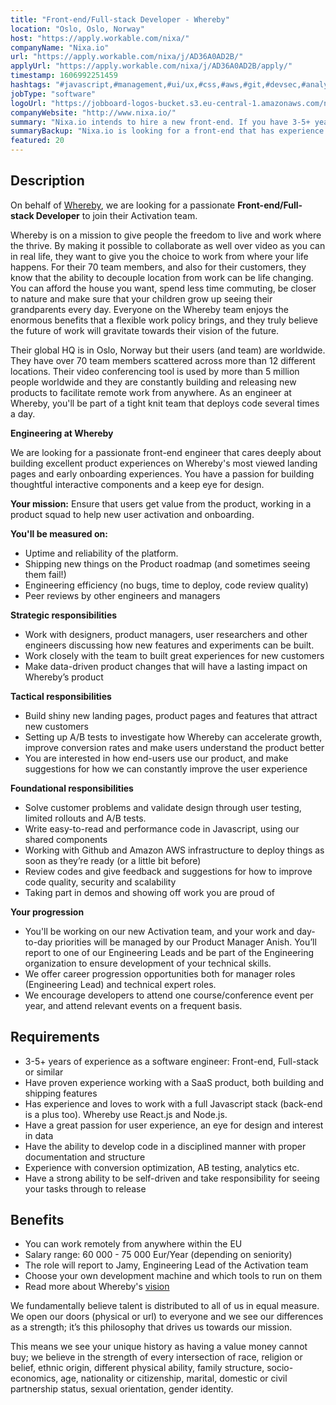 ```yaml
---
title: "Front-end/Full-stack Developer - Whereby"
location: "Oslo, Oslo, Norway"
host: "https://apply.workable.com/nixa/"
companyName: "Nixa.io"
url: "https://apply.workable.com/nixa/j/AD36A0AD2B/"
applyUrl: "https://apply.workable.com/nixa/j/AD36A0AD2B/apply/"
timestamp: 1606992251459
hashtags: "#javascript,#management,#ui/ux,#css,#aws,#git,#devsec,#analysis,#office,#optimization"
jobType: "software"
logoUrl: "https://jobboard-logos-bucket.s3.eu-central-1.amazonaws.com/nixa-io"
companyWebsite: "http://www.nixa.io/"
summary: "Nixa.io intends to hire a new front-end. If you have 3-5+ years of experience as a software engineer, consider applying."
summaryBackup: "Nixa.io is looking for a front-end that has experience in: #javascript, #management, #ui/ux."
featured: 20
---
```


## Description

On behalf of [Whereby](https://whereby.com/information/about-us/), we are looking for a passionate **Front-end/Full-stack Developer** to join their Activation team.

Whereby is on a mission to give people the freedom to live and work where the thrive. By making it possible to collaborate as well over video as you can in real life, they want to give you the choice to work from where your life happens. For their 70 team members, and also for their customers, they know that the ability to decouple location from work can be life changing. You can afford the house you want, spend less time commuting, be closer to nature and make sure that your children grow up seeing their grandparents every day. Everyone on the Whereby team enjoys the enormous benefits that a flexible work policy brings, and they truly believe the future of work will gravitate towards their vision of the future.

Their global HQ is in Oslo, Norway but their users (and team) are worldwide. They have over 70 team members scattered across more than 12 different locations. Their video conferencing tool is used by more than 5 million people worldwide and they are constantly building and releasing new products to facilitate remote work from anywhere. As an engineer at Whereby, you'll be part of a tight knit team that deploys code several times a day.

**Engineering at Whereby**

We are looking for a passionate front-end engineer that cares deeply about building excellent product experiences on Whereby's most viewed landing pages and early onboarding experiences. You have a passion for building thoughtful interactive components and a keep eye for design.

**Your mission:** Ensure that users get value from the product, working in a product squad to help new user activation and onboarding.

**You'll be measured on:**

*   Uptime and reliability of the platform.
*   Shipping new things on the Product roadmap (and sometimes seeing them fail!)
*   Engineering efficiency (no bugs, time to deploy, code review quality)
*   Peer reviews by other engineers and managers

**Strategic responsibilities**

*   Work with designers, product managers, user researchers and other engineers discussing how new features and experiments can be built.
*   Work closely with the team to built great experiences for new customers
*   Make data-driven product changes that will have a lasting impact on Whereby’s product

**Tactical responsibilities**

*   Build shiny new landing pages, product pages and features that attract new customers
*   Setting up A/B tests to investigate how Whereby can accelerate growth, improve conversion rates and make users understand the product better
*   You are interested in how end-users use our product, and make suggestions for how we can constantly improve the user experience

**Foundational responsibilities**

*   Solve customer problems and validate design through user testing, limited rollouts and A/B tests.
*   Write easy-to-read and performance code in Javascript, using our shared components
*   Working with Github and Amazon AWS infrastructure to deploy things as soon as they’re ready (or a little bit before)
*   Review codes and give feedback and suggestions for how to improve code quality, security and scalability
*   Taking part in demos and showing off work you are proud of

**Your progression**

*   You'll be working on our new Activation team, and your work and day-to-day priorities will be managed by our Product Manager Anish. You’ll report to one of our Engineering Leads and be part of the Engineering organization to ensure development of your technical skills.
*   We offer career progression opportunities both for manager roles (Engineering Lead) and technical expert roles.
*   We encourage developers to attend one course/conference event per year, and attend relevant events on a frequent basis.

## Requirements

*   3-5+ years of experience as a software engineer: Front-end, Full-stack or similar
*   Have proven experience working with a SaaS product, both building and shipping features
*   Has experience and loves to work with a full Javascript stack (back-end is a plus too). Whereby use React.js and Node.js.
*   Have a great passion for user experience, an eye for design and interest in data
*   Have the ability to develop code in a disciplined manner with proper documentation and structure
*   Experience with conversion optimization, AB testing, analytics etc.
*   Have a strong ability to be self-driven and take responsibility for seeing your tasks through to release

## Benefits

*   You can work remotely from anywhere within the EU
*   Salary range: 60 000 - 75 000 Eur/Year (depending on seniority)
*   The role will report to Jamy, Engineering Lead of the Activation team
*   Choose your own development machine and which tools to run on them
*   Read more about Whereby's [vision](https://whereby.com/information/our-vision/)

We fundamentally believe talent is distributed to all of us in equal measure. We open our doors (physical or url) to everyone and we see our differences as a strength; it’s this philosophy that drives us towards our mission.

This means we see your unique history as having a value money cannot buy; we believe in the strength of every intersection of race, religion or belief, ethnic origin, different physical ability, family structure, socio-economics, age, nationality or citizenship, marital, domestic or civil partnership status, sexual orientation, gender identity.
